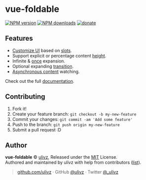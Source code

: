 # vue-foldable

[![NPM version](https://img.shields.io/npm/v/vue-foldable.svg?style=flat)](https://npmjs.com/package/vue-foldable) [![NPM downloads](https://img.shields.io/npm/dm/vue-foldable.svg?style=flat)](https://npmjs.com/package/vue-foldable) 
 [![donate](https://img.shields.io/badge/$-donate-ff69b4.svg?maxAge=2592000&style=flat)](https://github.com/ULIVZ/donate)

## Features

- [Customize UI](https://vue-foldable.ulivz.com/#custom-ui) based on [slots](https://vuejs.org/v2/guide/components-slots.html).
- Support explicit or percentage content [height](https://vue-foldable.ulivz.com#height).
- Infinite & [once](https://vue-foldable.ulivz.com#once-mode) expansion.
- Optional expanding [transition](https://vue-foldable.ulivz.com#transition).
- [Asynchronous content](https://vue-foldable.ulivz.com#asynchronous-content) watching.

Check out the full [documentation](http://www.v2js.com/vue-foldable).

## Contributing

1. Fork it!
2. Create your feature branch: `git checkout -b my-new-feature`
3. Commit your changes: `git commit -am 'Add some feature'`
4. Push to the branch: `git push origin my-new-feature`
5. Submit a pull request :D


## Author

**vue-foldable** © [ulivz](https://github.com/ULIVZ), Released under the [MIT](./LICENSE) License.<br>
Authored and maintained by ulivz with help from contributors ([list](https://github.com/ULIVZ/vue-foldable/contributors)).

> [github.com/ulivz](https://github.com/ulivz) · GitHub [@ulivz](https://github.com/ULIVZ) · Twitter [@_ulivz](https://twitter.com/_ulivz)
